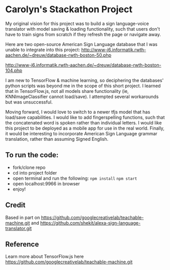 # Carolyn's Stackathon Project

My original vision for this project was to build a sign language-voice translator with model saving & loading functionality, such that users don't have to train signs from scratch if they refresh the page or navigate away.

Here are two open-source American Sign Language database that I was unable to integrate into this project:
http://www-i6.informatik.rwth-aachen.de/~dreuw/database-rwth-boston-50.php

http://www-i6.informatik.rwth-aachen.de/~dreuw/database-rwth-boston-104.php

I am new to TensorFlow & machine learning, so deciphering the databases' python scripts was beyond me in the scope of this short project. I learned that in TensorFlow.js, not all models share functionality (ie, KNNImageClassifier cannot load/save). I attempted several workarounds but was unsuccessful.

Moving forward, I would love to switch to a newer tfjs model that has load/save capabilities. I would like to add fingerspelling functions, such that the concatenated word is spoken rather than individual letters. I would like this project to be deployed as a mobile app for use in the real world. Finally, it would be interesting to incorporate American Sign Language grammar translation, rather than assuming Signed English.

## To run the code:

- fork/clone repo
- cd into project folder
- open terminal and run the following:
  `npm install`
  `npm start`
- open localhost:9966 in browser
- enjoy!

## Credit

Based in part on https://github.com/googlecreativelab/teachable-machine.git and https://github.com/shekit/alexa-sign-language-translator.git

## Reference

Learn more about TensorFlow.js here https://github.com/googlecreativelab/teachable-machine.git
